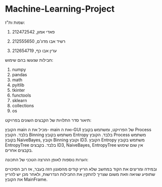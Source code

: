# Machine-Learning-Project
שמות ות"ז:

1) פאדי אמון, 212472542

2) רשיד אבו מדג'ם, 212555650

3) ערין אבו כף, 212654719


חבילות שנעשו בהם שימוש:

1) numpy
2) pandas
3) math
4) pyitlib
5) tkinter
6) functools
7) sklearn
8) collections
9) os

תיאור סדר התלויות של הקבצים השונים בפרויקט:

הקובץ main מכיל את ה- main ואת ה-GUI של הפרויקט, ומשתמש בקובץ Process בלבד.
הקובץ Binning משתמש בקובץ Entropy בלבד.
הקובץ Process משתמש בקובץ NaiveBayes, וקובץ Binning וקובץ ID3.
הקובץ Entropy משתמש בקובץ EntropyTree בלבד.
בקבצים ID3, NaiveBayes, EntropyTree אין שום שימוש בקבצים אחרים.

הערות נוספות לאופן ההרצה הטכני של התכונה:

ובמידה ומריצים את הקוד במחשב שלא הריץ קודים מהסגנון הזה בעבר,
אז רוב הסיכויים שתופיע שגיאה וזאת משום שצריך להתקין את החבילות הנדרשות, ולאחר מכן יש להריץ את הקובץ MainFrame.

